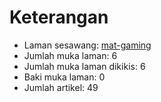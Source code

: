 # Keterangan

* Laman sesawang: [mat-gaming](https://mat-gaming.com/)
* Jumlah muka laman: 6
* Jumlah muka laman dikikis: 6
* Baki muka laman: 0
* Jumlah artikel: 49